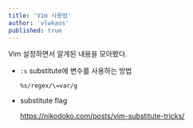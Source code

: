 ```yaml
---
title: 'Vim 사용법'
author: 'vlwkaos'
published: true
---
```


Vim 설정하면서 알게된 내용을 모아봤다.

- `:s` substitute에 변수를 사용하는 방법

  `%s/regex/\=var/g` 

- substitute flag

  https://nikodoko.com/posts/vim-substitute-tricks/